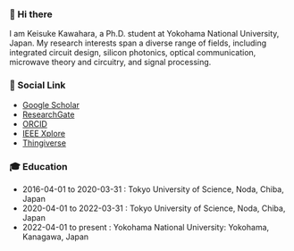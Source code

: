 ### 👋 Hi there

I am Keisuke Kawahara, a Ph.D. student at Yokohama National University, Japan.
My research interests span a diverse range of fields, including integrated circuit design, silicon photonics, optical communication, microwave theory and circuitry, and signal processing.

### 🔗 Social Link

- [Google Scholar](https://scholar.google.com/citations?user=6pVmiUwAAAAJ&hl=en&oi=sra)
- [ResearchGate](https://www.researchgate.net/profile/Keisuke-Kawahara-3)
- [ORCID](https://orcid.org/0000-0003-1542-057X)
- [IEEE Xplore](https://ieeexplore.ieee.org/author/37088532755)
- [Thingiverse](https://www.thingiverse.com/keikawa/designs)

### 🎓 Education

- 2016-04-01 to 2020-03-31 : Tokyo University of Science, Noda, Chiba, Japan
- 2020-04-01 to 2022-03-31 : Tokyo University of Science, Noda, Chiba, Japan
- 2022-04-01 to present : Yokohama National University: Yokohama, Kanagawa, Japan

<!--
**keikawa/keikawa** is a ✨ _special_ ✨ repository because its `README.md` (this file) appears on your GitHub profile.

Here are some ideas to get you started:

- 🔭 I’m currently working on ...
- 🌱 I’m currently learning ...
- 👯 I’m looking to collaborate on ...
- 🤔 I’m looking for help with ...
- 💬 Ask me about ...
- 📫 How to reach me: ...
- 😄 Pronouns: ...
- ⚡ Fun fact: ...
-->
